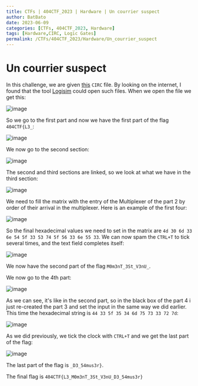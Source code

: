 ```yaml
---
title: CTFs | 404CTF_2023 | Hardware | Un courrier suspect
author: BatBato
date: 2023-06-09
categories: [CTFs, 404CTF_2023, Hardware]
tags: [Hardware,CIRC, Logic Gates]
permalink: /CTFs/404CTF_2023/Hardware/Un_courrier_suspect
---
```


# Un courrier suspect

In this challenge, we are given [this](https://github.com/Nouman404/nouman404.github.io/blob/main/_posts/CTFs/404CTF_2023/Hardware/bienvenue.circ) `CIRC` file. By looking on the internet, I found that the tool [Logisim](https://sourceforge.net/projects/circuit/) could open such files. When we open the file we get this:

![image](https://github.com/Nouman404/nouman404.github.io/assets/73934639/e6b0e5c1-42b4-426c-a50a-d79d9d86c362)

So we go to the first part and now we have the first part of the flag `404CTF{L3_`:

![image](https://github.com/Nouman404/nouman404.github.io/assets/73934639/a0b5fd50-84b5-4255-9fbd-a14999a3e83e)

We now go to the second section:

![image](https://github.com/Nouman404/nouman404.github.io/assets/73934639/4c773036-098d-4565-9d1d-ff152e3adb03)

The second and third sections are linked, so we look at what we have in the third section:

![image](https://github.com/Nouman404/nouman404.github.io/assets/73934639/d51fde19-be2b-4fd6-b7fd-5f7daeacfb6e)

We need to fill the matrix with the entry of the Multiplexer of the part 2 by order of their arrival in the multiplexer. Here is an example of the first four:

![image](https://github.com/Nouman404/nouman404.github.io/assets/73934639/52d1c061-6942-4af7-b6ad-5fc268436778)

So the final hexadecimal values we need to set in the matrix are `4d 30 6d 33 6e 54 5f 33 53 74 5f 56 33 6e 55 33`. We can now spam the `CTRL+T` to tick several times, and the text field completes itself:

![image](https://github.com/Nouman404/nouman404.github.io/assets/73934639/3824d616-4b7f-45f7-b832-f37032a9cad9)

We now have the second part of the flag `M0m3nT_3St_V3nU_`.

We now go to the 4th part:

![image](https://github.com/Nouman404/nouman404.github.io/assets/73934639/6d66e1cb-1511-4e2d-b906-ab824e796973)

As we can see, it's like in the second part, so in the black box of the part 4 i just re-created the part 3 and set the input in the same way we did earlier. This time the hexadecimal string is `44 33 5f 35 34 6d 75 73 33 72 7d`:

![image](https://github.com/Nouman404/nouman404.github.io/assets/73934639/ffc29491-b528-4213-b707-9342d9ef0529)


As we did previously, we tick the clock with `CTRL+T` and we get the last part of the flag:

![image](https://github.com/Nouman404/nouman404.github.io/assets/73934639/bcaccc3b-89ca-4d1a-b0bc-1c09c7051eb8)

The last part of the flag is `_D3_54mus3r}`.

The final flag is `404CTF{L3_M0m3nT_3St_V3nU_D3_54mus3r}`
